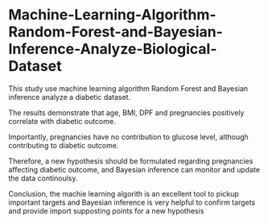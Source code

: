 # Machine-Learning-Algorithm-Random-Forest-and-Bayesian-Inference-Analyze-Biological-Dataset

This study use machine learning algorithm Random Forest and Bayesian inference analyze a diabetic dataset.

The results demonstrate that age, BMI, DPF and pregnancies positively correlate with diabetic outcome.

Importantly, pregnancies  have no contribution to glucose level, although contributing to diabetic outcome.

Therefore, a new hypothesis should be formulated regarding pregnancies affecting diabetic outcome, and Bayesian inference can monitor and update the data continoulsy.

Conclusion, the machie learning algorith is an excellent tool to pickup important targets and Bayesian inference is very helpful to confirm targets and provide import supposting points for a new hypothesis 
